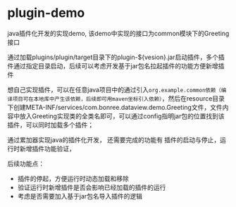 # plugin-demo

java插件化开发的实现demo, 该demo中实现的接口为common模块下的Greeting接口

通过加载plugins/plugin/target目录下的plugin-${vesion}.jar启动插件，多个插件通过指定目录启动，后续可以考虑开发基于jar包名拉起插件的功能方便新增插件

想自己实现插件，可以在任意java项目中的通过引入`org.example.common依赖（编译项目可在本地库中产生该依赖，后续即可用maven坐标引入依赖）`，然后在resource目录下创建META-INF/services/com.bonree.dataview.demo.Greeting文件，文件内容中放入Greeting实现类的全类名即可，可以通过config指明jar包的位置找到该插件，可以同时加载多个插件；

通过累加器实现java的插件化开发， 还需要完成的功能有 插件的启动与停止，运行时新增插件功能验证， 

后续功能点：
- 插件的停起，方便运行时动态加载和移除
- 验证运行时新增插件是否会影响已经加载的插件的运行
- 考虑是否需要加入基于jar包名导入插件的逻辑
